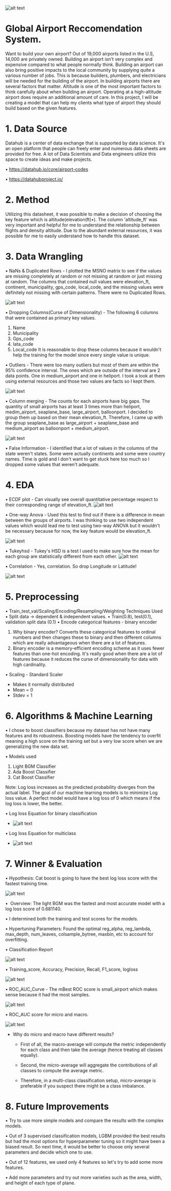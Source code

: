 ![alt text](https://live.staticflickr.com/65535/48431984232_f801bfcef9_b.jpg)

# Global Airport Reccomendation System.

Want to build your own airport? Out of 19,000 airports listed in the U.S, 14,000 are privately owned. Building an airport isn't very complex and expensive compared to what people normally think. Building an airport can also bring positive impacts to the local community by supplying quite a various number of jobs. This is because builders, plumbers, and electricians will be needed for the building of the airport. In building airports there are several factors that matter. Altitude is one of the most important factors to think carefully about when building an airport. Operating at a high-altitude airport does require an additional amount of care. In this project, I will be creating a model that can help my clients what type of airport they should build based on the given features.



# 1. Data Source
Datahub is a center of data exchange that is supported by data science. It's an open platform that people can freely enter and numerous data sheets are provided for free. A lot of Data Scientists and Data engineers utilize this space to create ideas and make projects. 


• https://datahub.io/core/airport-codes

• https://datahubproject.io/


# 2. Method
Utilizing this datasheet, it was possible to make a decision of choosing the key feature which is altitude(elevation(ft)•). The column 'altitude_ft' was very important and helpful for me to understand the relationship between flights and density altitude. Due to the abundant external resources, it was possible for me to easily understand how to handle this dataset. 


# 3. Data Wrangling
• NaNs & Duplicated Rows - I plotted the MSNO matrix to see if the values are missing completely at random or not missing at random or just missing at random. The columns that contained null values were elevation_ft, continent, municipality, gps_code, local_code, and the missing values were definitely not missing with certain patterns. There were no Duplicated Rows. 


![alt text](images/MSNO_matrix.jpeg)

• Dropping Columns(Curse of Dimensionality) - The following 6 columns that were contained as primary key values. 
1. Name
2. Municipality
3. Gps_code
4. Iata_code
5. Local_code
It is reasonable to drop these columns because it wouldn't help the training for the model since every single value is unique.

• Outliers - There were too many outliers but most of them are within the 95% confidence interval. The ones which are outside of the interval are 2 data points. One in medium_airport and one in heliport. I took a look at them using external resources and those two values are facts so I kept them.

![alt text](images/Box_plot_elevation_ft_airports.jpeg)

• Column merging - The counts for each airports have big gaps. The quantity of small airports has at least 3 times more than heliport, medim_airport, seaplane_base, large_airport, balloonport. I decided to group them up based on their mean elevation_ft. Therefore, I came up with the group seaplane_base as large_airport + seaplane_base and medium_airport as balloonport + medium_airport.

![alt text](images/elevation_ft_type_airports_after_merge.jpeg)

• False Information - I identified that a lot of values in the columns of the state weren't states. Some were actually continents and some were country names. Time is gold and I don't want to get stuck here too much so I dropped some values that weren't adequate.


# 4. EDA
• ECDF plot - Can visually see overall quantitative percentage respect to their corresponding range of elevation_ft.
![alt text](images/ECDF.jpeg)

• One-way Anova - Used this test to find out if there is a difference in mean between the groups of airports. I was thinking to use two independent values which would lead me to test using two-way ANOVA but it wouldn't be necessary because for now, the key feature would be elevation_ft.

![alt text](images/one_way_ANOVA.jpeg)

• Tukeyhsd - Tukey's HSD is a test I used to make sure how the mean for each group are statistically different from each other.
![alt text](images/Tukeyhsd.jpeg)

• Correlation - Yes, correlation. So drop Longitude or Latitude!

![alt text](images/Correlation.jpeg)

# 5. Preprocessing
• Train_test_val/Scaling/Encoding/Resampling/Weighting Techniques Used
• Split data -> dependent & independent values.
• Train(0.8), test(0.1), validation split data (0.1)
• Encode categorical features - binary encoder
  1. Why binary encoder? 
    Converts these categorical features to ordinal numbers and then changes these to binary and then different columns which are really advantageous when there are a lot of features.
  2. Binary encoder is a memory-efficient encoding scheme as it uses fewer features than one-hot encoding. It's really good when there are a lot of features because it reduces the curse of dimensionality for data with high cardinality. 

    
• Scaling - Standard Scaler
  - Makes it normally distributed
  - Mean = 0
  - Stdev = 1

# 6. Algorithms & Machine Learning
• I chose to boost classifiers because my dataset has not have many features and its robustness. Boosting models have the tendency to overfit meaning a high score on the training set but a very low score when we are generalizing the new data set. 

• Models used
  1. Light BGM Classifier
  2. Ada Boost Classifier
  3. Cat Boost Classifier

Note: Log loss increases as the predicted probability diverges from the actual label. The goal of our machine learning models is to minimize Log loss value. A perfect model would have a log loss of 0 which means if the log loss is lower, the better. 

• Log loss Equation for binary classification
  - ![alt text](images/Log_loss_binaryclass_equation.jpeg)

• Log loss Equation for multiclass 
  - ![alt text](images/Log_loss_multiclass_equation.jpeg)

# 7. Winner & Evaluation
• Hypothesis: Cat boost is going to have the best log loss score with the fastest training time. 

![alt text](images/Log_Loss_Scores.jpeg)

•  Overview: The light BGM was the fastest and most accurate model with a log loss score of 0.681140.

• I determined both the training and test scores for the models.

• Hypertuning Parameters: Found the optimal reg_alpha, reg_lambda, max_depth, num_leaves, colsample_bytree, maxbin, etc to account for overfitting.

• Classification Report


![alt text](images/classification_report.jpeg)

• Training_score, Accuracy, Precision, Recall, F1_score, logloss

![alt text](images/LGBM_Metrics.jpeg)

• ROC_AUC_Curve - The mBest ROC score is small_airport which makes sense because it had the most samples.

![alt text](images/ROC_curves_LGBM.jpeg)

• ROC_AUC score for micro and macro. 

![alt text](images/ROC_AUC_MIRCO_MACRO.jpeg)

   - Why do micro and macro have different results?
    	- First of all, the macro-average will compute the metric independently for each class and then take the average (hence treating all classes equally). 
           
    	- Second, the micro-average will aggregate the contributions of all classes to compute the average metric. 
           
   	 - Therefore, in a multi-class classification setup, micro-average is preferable if you suspect there might be a class imbalance.


# 8. Future Improvements  
• Try to use more simple models and compare the results with the complex models.

• Out of 3 supervised classification models, LGBM provided the best results but had the most options for hyperparameter tuning so it might have been a biased result. So next time, it would be better to choose only several parameters and decide which one to use.

• Out of 12 features, we used only 4 features so let's try to add some more features.

• Add more parameters and try out more varieties such as the area, width, and height of each type of plane. 










